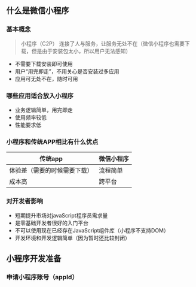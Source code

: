 ## 什么是微信小程序

### 基本概念

> 小程序（C2P） 连接了人与服务，让服务无处不在（微信小程序也需要下载，但是由于安装包太小，所以用户无法感知）

* 不需要下载安装即可使用
* 用户“用完即走”，不用关心是否安装过多应用
* 应用可无处不在，随时可用

### 哪些应用适合放入小程序

* 业务逻辑简单，用完即走
* 使用频率较低
* 性能要求低

### 小程序和传统APP相比有什么优点

| 传统app                      | 微信小程序 |
| ---------------------------- | ---------- |
| 体验差（需要的时候需要下载） | 流程简单   |
| 成本高                       | 跨平台     |

### 对开发者影响

* 短期提升市场对javaScript程序员需求量
* 是零基础开发者很好的入门平台
* 不可以使用现在已经存在JavaScript组件库（小程序不支持DOM）
* 开发环境和开发逻辑简单（因为暂时还比较封闭）

## 小程序开发准备

### 申请小程序账号（appId）

